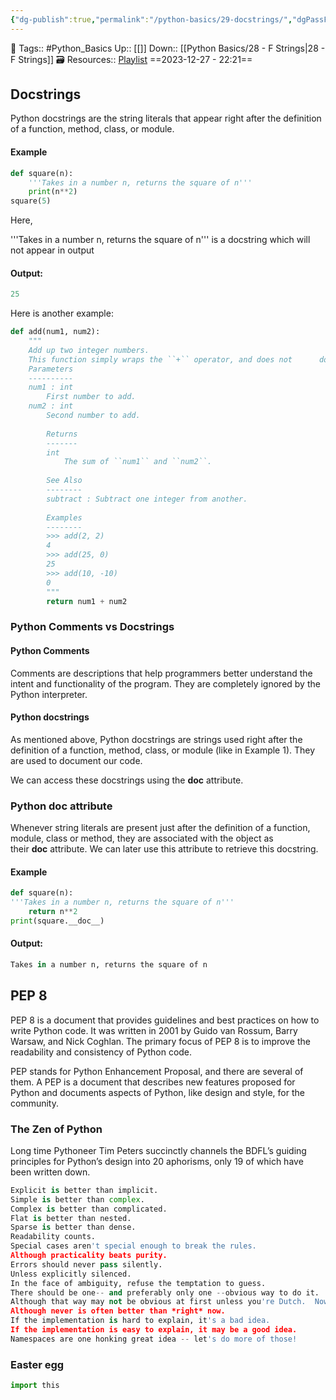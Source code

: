 ```yaml
---
{"dg-publish":true,"permalink":"/python-basics/29-docstrings/","dgPassFrontmatter":true,"noteIcon":"3","created":"2023-12-27T22:21:33.715+05:30","updated":"2023-12-27T22:30:39.402+05:30"}
---
```


🧶 Tags:: #Python_Basics 
Up:: [[]]
Down:: [[Python Basics/28 - F Strings\|28 - F Strings]]
🗃 Resources:: [Playlist](https://www.youtube.com/playlist?list=PLu0W_9lII9agwh1XjRt242xIpHhPT2llg)
==2023-12-27 - 22:21==

## Docstrings
Python docstrings are the string literals that appear right after the definition of a function, method, class, or module.

#### Example
```python
def square(n):
	'''Takes in a number n, returns the square of n'''
	print(n**2)
square(5)
```

Here,

'''Takes in a number n, returns the square of n''' is a docstring which will not appear in output

#### Output:
```python
25
```

Here is another example:
```python
def add(num1, num2):
	"""
	Add up two integer numbers.
	This function simply wraps the ``+`` operator, and does not      do anything interesting, except for illustrating what      the docstring of a very simple function looks like.
	Parameters
	----------
	num1 : int
		First number to add.
	num2 : int
		Second number to add.
		
		Returns
		-------
		int
			The sum of ``num1`` and ``num2``.
			
		See Also
		--------
		subtract : Subtract one integer from another.
		
		Examples
		--------
		>>> add(2, 2)
		4
		>>> add(25, 0)
		25
		>>> add(10, -10)
		0
		"""
		return num1 + num2
```

### Python Comments vs Docstrings

#### Python Comments
Comments are descriptions that help programmers better understand the intent and functionality of the program. They are completely ignored by the Python interpreter.

#### Python docstrings
As mentioned above, Python docstrings are strings used right after the definition of a function, method, class, or module (like in Example 1). They are used to document our code.

We can access these docstrings using the **doc** attribute.

### Python **doc** attribute
Whenever string literals are present just after the definition of a function, module, class or method, they are associated with the object as their **doc** attribute. We can later use this attribute to retrieve this docstring.

#### Example
```python
def square(n):
'''Takes in a number n, returns the square of n'''
	return n**2
print(square.__doc__)
```

#### Output:
```python
Takes in a number n, returns the square of n
```

## PEP 8
PEP 8 is a document that provides guidelines and best practices on how to write Python code. It was written in 2001 by Guido van Rossum, Barry Warsaw, and Nick Coghlan. The primary focus of PEP 8 is to improve the readability and consistency of Python code.

PEP stands for Python Enhancement Proposal, and there are several of them. A PEP is a document that describes new features proposed for Python and documents aspects of Python, like design and style, for the community.

### The Zen of Python
Long time Pythoneer Tim Peters succinctly channels the BDFL’s guiding principles for Python’s design into 20 aphorisms, only 19 of which have been written down.

```python
Explicit is better than implicit.
Simple is better than complex.
Complex is better than complicated.
Flat is better than nested.
Sparse is better than dense.
Readability counts.
Special cases aren't special enough to break the rules.
Although practicality beats purity.
Errors should never pass silently.
Unless explicitly silenced.
In the face of ambiguity, refuse the temptation to guess.
There should be one-- and preferably only one --obvious way to do it.
Although that way may not be obvious at first unless you're Dutch.  Now is better than never.
Although never is often better than *right* now.
If the implementation is hard to explain, it's a bad idea.
If the implementation is easy to explain, it may be a good idea.
Namespaces are one honking great idea -- let's do more of those!
```

### Easter egg
```python
import this
```